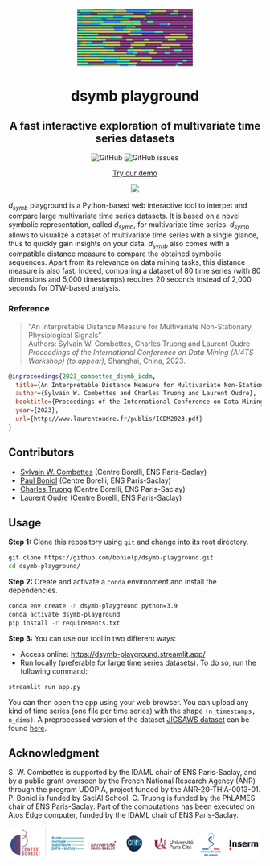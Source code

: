 <p align="center">
<img width="230" src="./figures/Symbol_logo.png"/>
</p>

<h1 align="center">dsymb playground</h1>
<h2 align="center">A fast interactive exploration of multivariate time series datasets</h2>

<div align="center">
<p>
<img alt="GitHub" src="https://img.shields.io/github/license/boniolp/dsymb-playground"> <img alt="GitHub issues" src="https://img.shields.io/github/issues/boniolp/dsymb-playground">
</p>
</div>

<p align="center"><a href="https://dsymb-playground.streamlit.app/">Try our demo</a></p>
<p align="center">
<img width="500" src="./figures/demo_capture.gif"/>
</p>

$d_{symb}$ playground is a Python-based web interactive tool to interpet and
compare large multivariate time series datasets.
It is based on a novel symbolic representation, called $d_{symb}$, for
multivariate time series.
$d_{symb}$ allows to visualize a dataset of multivariate time series with
a single glance, thus to quickly gain insights on your data.
$d_{symb}$ also comes with a compatible distance measure to compare the
obtained symbolic sequences.
Apart from its relevance on data mining tasks, this distance measure is also
fast.
Indeed, comparing a dataset of 80 time series (with 80 dimensions
and 5,000 timestamps) requires 20 seconds instead of 2,000 seconds for DTW-based
analysis.

### Reference

> "An Interpretable Distance Measure for Multivariate Non-Stationary Physiological Signals"<br/>
> Authors: Sylvain W. Combettes, Charles Truong and Laurent Oudre<br/>
> _Proceedings of the International Conference on Data Mining (AI4TS Workshop) (to appear)_, Shanghai, China, 2023.<br/>

```bibtex
@inproceedings{2023_combettes_dsymb_icdm,
  title={An Interpretable Distance Measure for Multivariate Non-Stationary Physiological Signals},
  author={Sylvain W. Combettes and Charles Truong and Laurent Oudre},
  booktitle={Proceedings of the International Conference on Data Mining (AI4TS Workshop) (to appear)},
  year={2023},
  url={http://www.laurentoudre.fr/publis/ICDM2023.pdf}
}
```

## Contributors

* [Sylvain W. Combettes](https://sylvaincom.github.io/) (Centre Borelli, ENS Paris-Saclay)
* [Paul Boniol](https://boniolp.github.io/) (Centre Borelli, ENS Paris-Saclay)
* [Charles Truong](https://charles.doffy.net/) (Centre Borelli, ENS Paris-Saclay)
* [Laurent Oudre](http://www.laurentoudre.fr/) (Centre Borelli, ENS Paris-Saclay)

## Usage

**Step 1:** Clone this repository using `git` and change into its root directory.

```bash
git clone https://github.com/boniolp/dsymb-playground.git
cd dsymb-playground/
```

**Step 2:** Create and activate a `conda` environment and install the dependencies.

```bash
conda env create -n dsymb-playground python=3.9
conda activate dsymb-playground
pip install -r requirements.txt
```

**Step 3:** You can use our tool in two different ways: 

- Access online: https://dsymb-playground.streamlit.app/
- Run locally (preferable for large time series datasets). To do so, run the following command:

```bash
streamlit run app.py
```

You can then open the app using your web browser. You can upload any kind of time series (one file per time series) with the shape `(n_timestamps, n_dims)`.
A preprocessed version of the dataset [JIGSAWS dataset](https://cirl.lcsr.jhu.edu/research/hmm/datasets/jigsaws_release/) can be found [here](https://kiwi.cmla.ens-cachan.fr/index.php/s/ctEdTsz6sxPBxxX).

## Acknowledgment

S. W. Combettes is supported by the IDAML chair of ENS Paris-Saclay, and by a public grant overseen by the French National Research Agency (ANR) through the program UDOPIA, project funded by the ANR-20-THIA-0013-01.
P. Boniol is funded by SaclAI School.
C. Truong is funded by the PhLAMES chair of ENS Paris-Saclay.
Part of the computations has been executed on Atos Edge computer, funded by the IDAML chair of ENS Paris-Saclay.

<p align="center">
<img width="700" src="./figures/cebo_logos.png"/>
</p>
